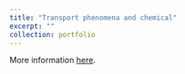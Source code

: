 ```yaml
---
title: "Transport phenomena and chemical"
excerpt: ""
collection: portfolio
---
```


More information [here](https://didattica.polito.it/pls/portal30/gap.pkg_guide.viewGap?p_cod_ins=01QVZMB&p_a_acc=2021&p_header=S&p_lang=IT&multi=N "Polito").

